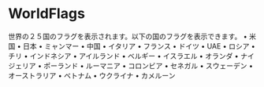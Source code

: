 # WorldFlags
世界の２５国のフラグを表示されます。以下の国のフラグを表示できます。
•	米国
•	日本
•	ミャンマー
•	中国
•	イタリア
•	フランス
•	ドイツ
•	UAE
•	ロシア
•	チリ
•	インドネシア
•	アイルランド
•	ベルギー
•	イスラエル
•	オランダ
•	ナイジェリア
•	ポーランド
•	ルーマニア
•	コロンビア
•	セネガル
•	スウェーデン
•	オーストラリア
•	ベトナム
•	ウクライナ
•	カメルーン
